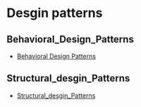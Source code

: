 # Desgin patterns
## Behavioral_Design_Patterns
- [Behavioral Design Patterns](#behavioral-design-patterns)
## Structural_desgin_Patterns
- [Structural_desgin_Patterns](#Structural_desgin_Patternss)
